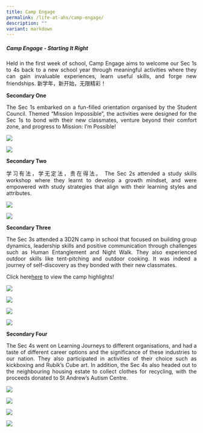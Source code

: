 ```yaml
---
title: Camp Engage
permalink: /life-at-ahs/camp-engage/
description: ""
variant: markdown
---
```

##### Camp Engage - Starting It Right

<p align="justify">
Held in the first week of school, Camp Engage aims to welcome our Sec 1s to 4s back to a new school year through meaningful activities where they can gain invaluable experiences, learn useful skills, and forge new friendships. 新学年，新开始，无限精彩！</p>

<b>Secondary One</b>
<p align="justify">
The Sec 1s embarked on a fun-filled orientation organised by the Student Council. Themed “Mission Impossible”, the activities were designed for the Sec 1s to bond with their new classmates, venture beyond their comfort zone, and progress to Mission: I’m Possible! </p>

![](/images/Life%20at%20AHS/Camp%20Engage/2023_Camp_Engage_04.jpg)

![](/images/Life%20at%20AHS/Camp%20Engage/2023_Camp_Engage_05.jpg)

<b>Secondary Two</b>
<p align="justify">
	学习有法，学无定法，贵在得法。
The Sec 2s attended a study skills workshop where they learnt to develop a growth mindset, and were empowered with study strategies that align with their learning styles and attributes. </p>

![](/images/Life%20at%20AHS/Camp%20Engage/2023_Camp_Engage_07.jpg)

![](/images/Life%20at%20AHS/Camp%20Engage/2023_Camp_Engage_08.jpg)


<b>Secondary Three</b>
<p align="justify">
The Sec 3s attended a 3D2N camp in school that focused on building group dynamics, leadership skills and positive communication through challenges such as Human Entanglement and Night Walk. They also experienced outdoor skills like tent-pitching and outdoor cooking. It was indeed a journey of self-discovery as they bonded with their new classmates. </p>

Click here[here](https://youtu.be/pLsypLGLXq4) to view the camp highlights!

![](/images/Life%20at%20AHS/Camp%20Engage/2023_Camp_Engage_02.JPG)

![](/images/Life%20at%20AHS/Camp%20Engage/2023_Camp_Engage_01.jpg)

![](/images/Life%20at%20AHS/Camp%20Engage/2023_Camp_Engage_03.JPG)

![](/images/Life%20at%20AHS/Camp%20Engage/2023_Camp_Engage_10.JPG)

<b>Secondary Four</b>
<p align="justify">
The Sec 4s went on Learning Journeys to different organisations, and had a taste of different career options and the significance of these industries to our nation. They also participated in activities of their choice such as kickboxing and Rubik’s Cube art. In addition, the Sec 4s also headed out to the neighbouring housing estate to collect clothes for recycling, with the proceeds donated to St Andrew’s Autism Centre.</p>

![](/images/Life%20at%20AHS/Camp%20Engage/2023_Camp_Engage_06.jpg)

![](/images/Life%20at%20AHS/Camp%20Engage/2023_Camp_Engage_09.jpg)

![](/images/Life%20at%20AHS/Camp%20Engage/2023_Camp_Engage_11.jpg)

![](/images/Life%20at%20AHS/Camp%20Engage/2023_Camp_Engage_12.jpg)

